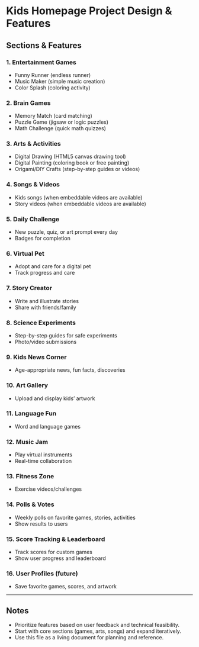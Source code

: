 # Kids Homepage Project Design & Features

## Sections & Features

### 1. Entertainment Games
- Funny Runner (endless runner)
- Music Maker (simple music creation)
- Color Splash (coloring activity)

### 2. Brain Games
- Memory Match (card matching)
- Puzzle Game (jigsaw or logic puzzles)
- Math Challenge (quick math quizzes)

### 3. Arts & Activities
- Digital Drawing (HTML5 canvas drawing tool)
- Digital Painting (coloring book or free painting)
- Origami/DIY Crafts (step-by-step guides or videos)

### 4. Songs & Videos
- Kids songs (when embeddable videos are available)
- Story videos (when embeddable videos are available)

### 5. Daily Challenge
- New puzzle, quiz, or art prompt every day
- Badges for completion

### 6. Virtual Pet
- Adopt and care for a digital pet
- Track progress and care

### 7. Story Creator
- Write and illustrate stories
- Share with friends/family

### 8. Science Experiments
- Step-by-step guides for safe experiments
- Photo/video submissions

### 9. Kids News Corner
- Age-appropriate news, fun facts, discoveries

### 10. Art Gallery
- Upload and display kids’ artwork

### 11. Language Fun
- Word and language games

### 12. Music Jam
- Play virtual instruments
- Real-time collaboration

### 13. Fitness Zone
- Exercise videos/challenges

### 14. Polls & Votes
- Weekly polls on favorite games, stories, activities
- Show results to users

### 15. Score Tracking & Leaderboard
- Track scores for custom games
- Show user progress and leaderboard

### 16. User Profiles (future)
- Save favorite games, scores, and artwork

---

## Notes
- Prioritize features based on user feedback and technical feasibility.
- Start with core sections (games, arts, songs) and expand iteratively.
- Use this file as a living document for planning and reference.
